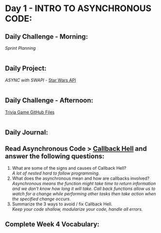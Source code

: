 # Day 1 - INTRO TO ASYNCHRONOUS CODE:

## Daily Challenge - Morning:
*Sprint Planning*
<br> <br>
## Daily Project:
*ASYNC with SWAPI* - [Star Wars API](https://github.com/IDMiller2020/spring21-swapi) <br><br>

## Daily Challenge - Afternoon:
[Trivia Game GitHub Files](https://github.com/IDMiller2020/week4-day1-afternoon-triviagame)
<br> <br>

## Daily Journal:
## Read Asynchronous Code > [Callback Hell](https://codeworksacademy.com/fs-student-guide/resources/wk4/01-Callbacks/) and answer the following questions:
1. What are some of the signs and causes of Callback Hell? <br>
*A lot of nested hard to follow programming.* <br>
2. What does the asynchronous mean and how are callbacks involved? <br>
*Asynchronous means the function might take time to return information and we don't know how long it will take.  Call back functions allow us to watch for a change while performing other tasks then take action when the specified change occurs.* <br>
3. Summarize the 3 ways to avoid / fix Callback Hell. <br>
*Keep your code shallow, modularize your code, handle all errors.* <br>

## Complete Week 4 Vocabulary: